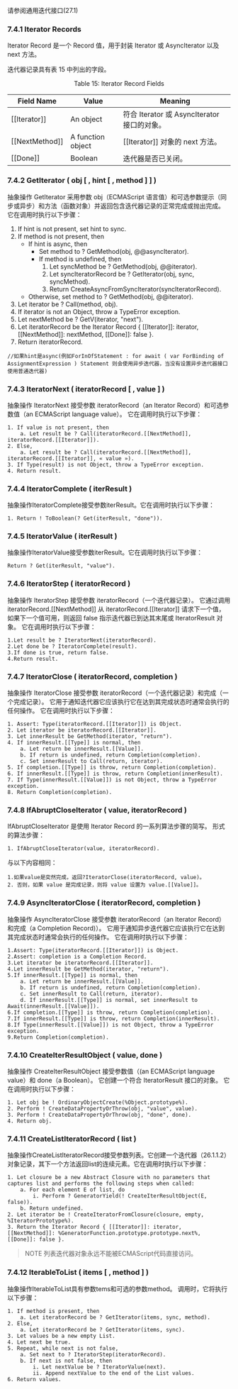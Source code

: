 请参阅通用迭代接口(27.1)

### 7.4.1 Iterator Records

Iterator Record 是一个 Record 值，用于封装 Iterator 或 AsyncIterator 以及 next 方法。

迭代器记录具有表 15 中列出的字段。

<center>Table 15: Iterator Record Fields

|Field Name|Value|Meaning|
|--|--|--|
|[[Iterator]]|An object|符合 Iterator 或 AsyncIterator 接口的对象。|
|[[NextMethod]]|A function object|[[Iterator]] 对象的 next 方法。|
|[[Done]]|Boolean|迭代器是否已关闭。|
</center>

### 7.4.2 GetIterator ( obj [ , hint [ , method ] ] )

抽象操作 GetIterator 采用参数 obj（ECMAScript 语言值）和可选参数提示（同步或异步）和方法（函数对象）并返回包含迭代器记录的正常完成或抛出完成。 它在调用时执行以下步骤：

1. If hint is not present, set hint to sync.
2. If method is not present, then
    - If hint is async, then
        - Set method to ? GetMethod(obj, @@asyncIterator).
        - If method is undefined, then
            1. Let syncMethod be ? GetMethod(obj, @@iterator).
            2. Let syncIteratorRecord be ? GetIterator(obj, sync, syncMethod).
            3. Return CreateAsyncFromSyncIterator(syncIteratorRecord).
    - Otherwise, set method to ? GetMethod(obj, @@iterator).
3. Let iterator be ? Call(method, obj).
4. If iterator is not an Object, throw a TypeError exception.
5. Let nextMethod be ? GetV(iterator, "next").
6. Let iteratorRecord be the Iterator Record { [[Iterator]]: iterator, [[NextMethod]]: nextMethod, [[Done]]: false }.
7. Return iteratorRecord.

```
//如果hint是async(例如ForInOfStatement : for await ( var ForBinding of AssignmentExpression ) Statement 则会使用异步迭代器，当没有设置异步迭代器接口使用普通迭代器)
```

### 7.4.3 IteratorNext ( iteratorRecord [ , value ] )

抽象操作 IteratorNext 接受参数 iteratorRecord（an Iterator Record）和可选参数值（an ECMAScript language value）。 它在调用时执行以下步骤：

    1. If value is not present, then
        a. Let result be ? Call(iteratorRecord.[[NextMethod]], iteratorRecord.[[Iterator]]).
    2. Else,
        a. Let result be ? Call(iteratorRecord.[[NextMethod]], iteratorRecord.[[Iterator]], « value »).
    3. If Type(result) is not Object, throw a TypeError exception.
    4. Return result.

### 7.4.4 IteratorComplete ( iterResult )

抽象操作IteratorComplete接受参数iterResult。它在调用时执行以下步骤：

    1. Return ! ToBoolean(? Get(iterResult, "done")).

### 7.4.5 IteratorValue ( iterResult )

抽象操作IteratorValue接受参数iterResult。它在调用时执行以下步骤：

    Return ? Get(iterResult, "value").

### 7.4.6 IteratorStep ( iteratorRecord )

抽象操作 IteratorStep 接受参数 iteratorRecord（一个迭代器记录）。 它通过调用 iteratorRecord.[[NextMethod]] 从 iteratorRecord.[[Iterator]] 请求下一个值，如果下一个值可用，则返回 false 指示迭代器已到达其末尾或 IteratorResult 对象。 它在调用时执行以下步骤：

    1.Let result be ? IteratorNext(iteratorRecord).
    2.Let done be ? IteratorComplete(result).
    3.If done is true, return false.
    4.Return result.

### 7.4.7 IteratorClose ( iteratorRecord, completion )

抽象操作 IteratorClose 接受参数 iteratorRecord（一个迭代器记录）和完成（一个完成记录）。 它用于通知迭代器它应该执行它在达到其完成状态时通常会执行的任何操作。 它在调用时执行以下步骤：

    1. Assert: Type(iteratorRecord.[[Iterator]]) is Object.
    2. Let iterator be iteratorRecord.[[Iterator]].
    3. Let innerResult be GetMethod(iterator, "return").
    4. If innerResult.[[Type]] is normal, then
        a. Let return be innerResult.[[Value]].
        b. If return is undefined, return Completion(completion).
        c. Set innerResult to Call(return, iterator).
    5. If completion.[[Type]] is throw, return Completion(completion).
    6. If innerResult.[[Type]] is throw, return Completion(innerResult).
    7. If Type(innerResult.[[Value]]) is not Object, throw a TypeError exception.
    8. Return Completion(completion).

### 7.4.8 IfAbruptCloseIterator ( value, iteratorRecord )

IfAbruptCloseIterator 是使用 Iterator Record 的一系列算法步骤的简写。 形式的算法步骤：

    1. IfAbruptCloseIterator(value, iteratorRecord).

与以下内容相同：

    1.如果value是突然完成，返回?IteratorClose(iteratorRecord, value)。
    2. 否则，如果 value 是完成记录，则将 value 设置为 value.[[Value]]。

### 7.4.9 AsyncIteratorClose ( iteratorRecord, completion )

抽象操作 AsyncIteratorClose 接受参数 iteratorRecord（an Iterator Record）和完成（a Completion Record)）。 它用于通知异步迭代器它应该执行它在达到其完成状态时通常会执行的任何操作。 它在调用时执行以下步骤：

    1.Assert: Type(iteratorRecord.[[Iterator]]) is Object.
    2.Assert: completion is a Completion Record.
    3.Let iterator be iteratorRecord.[[Iterator]].
    4.Let innerResult be GetMethod(iterator, "return").
    5.If innerResult.[[Type]] is normal, then
        a. Let return be innerResult.[[Value]].
        b. If return is undefined, return Completion(completion).
        c. Set innerResult to Call(return, iterator).
        d. If innerResult.[[Type]] is normal, set innerResult to Await(innerResult.[[Value]]).
    6.If completion.[[Type]] is throw, return Completion(completion).
    7.If innerResult.[[Type]] is throw, return Completion(innerResult).
    8.If Type(innerResult.[[Value]]) is not Object, throw a TypeError exception.
    9.Return Completion(completion).

### 7.4.10 CreateIterResultObject ( value, done )

抽象操作 CreateIterResultObject 接受参数值（(an ECMAScript language value）和 done（a Boolean）。 它创建一个符合 IteratorResult 接口的对象。 它在调用时执行以下步骤：

    1. Let obj be ! OrdinaryObjectCreate(%Object.prototype%).
    2. Perform ! CreateDataPropertyOrThrow(obj, "value", value).
    3. Perform ! CreateDataPropertyOrThrow(obj, "done", done).
    4. Return obj.

### 7.4.11 CreateListIteratorRecord ( list )

抽象操作CreateListIteratorRecord接受参数列表。它创建一个迭代器（26.1.1.2）对象记录，其下一个方法返回list的连续元素。它在调用时执行以下步骤：

    1. Let closure be a new Abstract Closure with no parameters that captures list and performs the following steps when called:
        a. For each element E of list, do
            i. Perform ? GeneratorYield(! CreateIterResultObject(E, false)).
        b. Return undefined.
    2. Let iterator be ! CreateIteratorFromClosure(closure, empty, %IteratorPrototype%).
    3. Return the Iterator Record { [[Iterator]]: iterator, [[NextMethod]]: %GeneratorFunction.prototype.prototype.next%, [[Done]]: false }.

>NOTE 列表迭代器对象永远不能被ECMAScript代码直接访问。

### 7.4.12 IterableToList ( items [ , method ] )

抽象操作IterableToList具有参数tems和可选的参数method。 调用时，它将执行以下步骤：

    1. If method is present, then
        a. Let iteratorRecord be ? GetIterator(items, sync, method).
    2. Else,
        a. Let iteratorRecord be ? GetIterator(items, sync).
    3. Let values be a new empty List.
    4. Let next be true.
    5. Repeat, while next is not false,
        a. Set next to ? IteratorStep(iteratorRecord).
        b. If next is not false, then
            i. Let nextValue be ? IteratorValue(next).
            ii. Append nextValue to the end of the List values.
    6. Return values.